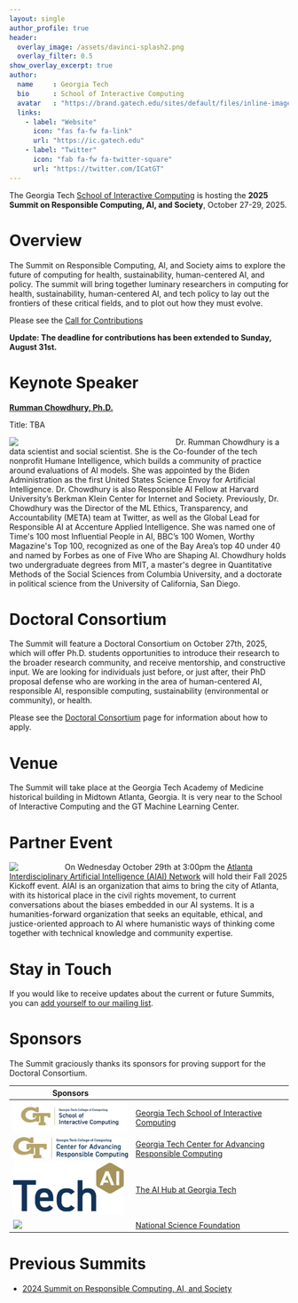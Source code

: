```yaml
---
layout: single
author_profile: true
header:
  overlay_image: /assets/davinci-splash2.png
  overlay_filter: 0.5
show_overlay_excerpt: true
author:
  name     : Georgia Tech 
  bio      : School of Interactive Computing
  avatar   : "https://brand.gatech.edu/sites/default/files/inline-images/sm-primary-vert.png"
  links:
    - label: "Website"
      icon: "fas fa-fw fa-link"
      url: "https://ic.gatech.edu"
    - label: "Twitter"
      icon: "fab fa-fw fa-twitter-square"
      url: "https://twitter.com/ICatGT"
---
```


The Georgia Tech <a href="https://ic.gatech.edu/">School of Interactive Computing</a> is hosting the <strong>2025 Summit on Responsible Computing, AI, and Society</strong>, October 27-29, 2025.

<h1>Overview</h1>

The Summit on Responsible Computing, AI, and Society aims to explore the future of computing for health, sustainability, human-centered AI, and policy. The summit will bring together luminary researchers in computing for health, sustainability, human-centered AI, and tech policy to lay out the frontiers of these critical fields, and to plot out how they must evolve. 

Please see the <a href="/cfp">Call for Contributions</a>

<b>Update: The deadline for contributions has been extended to Sunday, August 31st.</b>

<h1>Keynote Speaker</h1>

<b><a href="https://www.rummanchowdhury.com/">Rumman Chowdhury, Ph.D.</a></b>

Title: TBA

<img src="https://static.wixstatic.com/media/cdba2c_b9ff8859f8de4ea0a67d525f328eadde~mv2.jpeg/v1/fill/w_634,h_634,fp_0.47_0.39,lg_1,q_85,enc_avif,quality_auto/Headshot%20-%20Rumman%20Chowdhury.jpeg" align="left" width="300" />
Dr. Rumman Chowdhury is a data scientist and social scientist. She is the Co-founder of the tech nonprofit Humane Intelligence, which builds a community of practice around evaluations of AI models. She was appointed by the Biden Administration as the first United States Science Envoy for Artificial Intelligence. Dr. Chowdhury is also Responsible AI Fellow at Harvard University’s Berkman Klein Center for Internet and Society. Previously, Dr. Chowdhury was the Director of the ML Ethics, Transparency, and Accountability (META) team at Twitter, as well as the Global Lead for Responsible AI at Accenture Applied Intelligence. She was named one of Time's 100 most Influential People in AI, BBC’s 100 Women, Worthy Magazine's Top 100, recognized as one of the Bay Area’s top 40 under 40 and named by Forbes as one of Five Who are Shaping AI. Chowdhury holds two undergraduate degrees from MIT, a master's degree in Quantitative Methods of the Social Sciences from Columbia University, and a doctorate in political science from the University of California, San Diego.

<h1>Doctoral Consortium</h1>

The Summit will feature a Doctoral Consortium on October 27th, 2025, which will offer Ph.D. students opportunities to introduce their research to the broader research community, and receive mentorship, and constructive input.  We are looking for individuals just before, or just after, their PhD proposal defense who are working in the area of human-centered AI, responsible AI, responsible computing, sustainability (environmental or community), or health. 

Please see the <a href="/doctoral-consortium">Doctoral Consortium</a> page for information about how to apply.

<h1>Venue</h1>

The Summit will take place at the Georgia Tech Academy of Medicine historical building in Midtown Atlanta, Georgia. It is very near to the School of Interactive Computing and the GT Machine Learning Center.

<h1>Partner Event</h1>

<img src="https://www.aiai.network/wp-content/uploads/2024/02/AIAI_Logo-150x150.png" align="left" width="100" /> On Wednesday October 29th at 3:00pm the <a href="https://www.aiai.network/">Atlanta Interdisciplinary Artificial Intelligence (AIAI) Network</a> will hold their Fall 2025 Kickoff event. AIAI is an organization that aims to bring the city of Atlanta, with its historical place in the civil rights movement, to current conversations about the biases embedded in our AI systems. It is a humanities-forward organization that seeks an equitable, ethical, and justice-oriented approach to AI where humanistic ways of thinking come together with technical knowledge and community expertise.

<h1>Stay in Touch</h1>

If you would like to receive updates about the current or future Summits, you can <a href="https://forms.office.com/r/pD7sWN7Ff8">add yourself to our mailing list</a>. 


<h1>Sponsors</h1>

The Summit graciously thanks its sponsors for proving support for the Doctoral Consortium.

| Sponsors                                      |   | 
|-----------------------------------------------|---|
|<img src="assets/ic-logo.png" width="300"> | <a href="https://ic.gatech.edu/">Georgia Tech School of Interactive Computing</a> |
|<img src="assets/carc.png" width="300"> | <a href="https://responsible.computing.gatech.edu/">Georgia Tech Center for Advancing Responsible Computing</a> |
| <img src="assets/ai-hub.png" width="200"> | <a href="https://ai.gatech.edu/">The AI Hub at Georgia Tech</a> |
|<img src="https://www.nsf.gov/themes/custom/nsf_theme/components/molecules/logo/logo-desktop.png" width="150"> | <a href="https://www.nsf.gov/">National Science Foundation |

<h1>Previous Summits</h1>

<ul>
  <li><a href="https://rcais.github.io/rcais2024.github.io/">2024 Summit on Responsible Computing, AI, and Society</a></li>

</ul>

